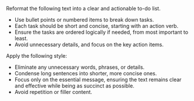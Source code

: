 Reformat the following text into a clear and actionable to-do list.  
- Use bullet points or numbered items to break down tasks.  
- Each task should be short and concise, starting with an action verb.  
- Ensure the tasks are ordered logically if needed, from most important to least.  
- Avoid unnecessary details, and focus on the key action items.


Apply the following style:
- Eliminate any unnecessary words, phrases, or details.  
- Condense long sentences into shorter, more concise ones.  
- Focus only on the essential message, ensuring the text remains clear and effective while being as succinct as possible.  
- Avoid repetition or filler content.